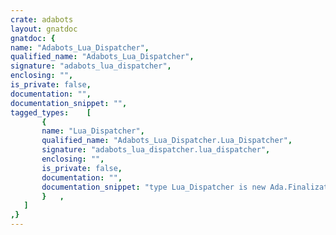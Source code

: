 ```yaml
---
crate: adabots
layout: gnatdoc
gnatdoc: {
name: "Adabots_Lua_Dispatcher",
qualified_name: "Adabots_Lua_Dispatcher",
signature: "adabots_lua_dispatcher",
enclosing: "",
is_private: false,
documentation: "",
documentation_snippet: "",
tagged_types:    [
       {
       name: "Lua_Dispatcher",
       qualified_name: "Adabots_Lua_Dispatcher.Lua_Dispatcher",
       signature: "adabots_lua_dispatcher.lua_dispatcher",
       enclosing: "",
       is_private: false,
       documentation: "",
       documentation_snippet: "type Lua_Dispatcher is new Ada.Finalization.Limited_Controlled with private;",
       }   ,
   ]
,}
---
```

